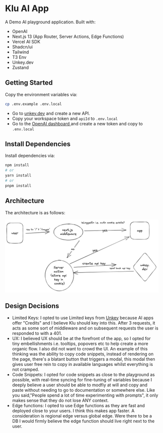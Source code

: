 # Klu AI App

A Demo AI playground application. Built with:

- OpenAI
- Next.js 13 (App Router, Server Actions, Edge Functions)
- Vercel AI SDK
- Shadcn/ui
- Tailwind
- T3 Env
- Unkey.dev
- Zustand

## Getting Started

Copy the environment variables via:

```bash
cp .env.example .env.local
```

- Go to [unkey.dev](https://unkey.dev/app) and create a new API.
- Copy your workspace token and `apiId` to `.env.local`
- Go to the [OpenAI dashboard ](https://platform.openai.com) and create a new token and copy to `.env.local`

## Install Dependencies

Install dependencies via:

```bash
npm install
# or
yarn install
# or
pnpm install
```

## Architecture

The architecture is as follows:

![app flow](./public/flow.png)

## Design Decisions

- Limited Keys: I opted to use Limited keys from [Unkey](https://unkey.dev) because AI apps offer "Credits" and I believe Klu should key into this. After 3 requests, it acts as some sort of middleware and on subsequent requests the user is responded to with a 401.
- UX: I believed UX should be at the forefront of the app, so I opted for tiny embellishments i.e. tooltips, popovers etc to help create a more organic flow. I also did not want to crowd the UI. An example of this thinking was the ability to copy code snippets, instead of rendering on the page, there's a blatant button that triggers a modal, this modal then gives user free rein to copy in available languages whilst everything is not cramped. 
- Code Snippets: I opted for code snippets as close to the playground as possible, with real-time syncing for fine-tuning of variables because I deeply believe a user should be able to modfiy at will and copy and paste without needing to go to documentation or somewhere else. Like you said,"People spend a lot of time experimenting with prompts", it only makes sense that they do not lose ANY context. 
- Edge functions: I opted to use Edge functions as they are fast and deployed close to your users. I think this makes app faster. A consideration is regional edge versus global edge. Were there to be a DB I would firmly believe the edge function should live right next to the user. 
